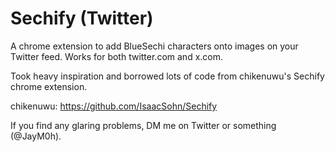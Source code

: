 # Sechify (Twitter)

A chrome extension to add BlueSechi characters onto images on your Twitter feed. Works for both twitter.com and x.com.

Took heavy inspiration and borrowed lots of code from chikenuwu's Sechify chrome extension.

chikenuwu: https://github.com/IsaacSohn/Sechify

If you find any glaring problems, DM me on Twitter or something (@JayM0h).